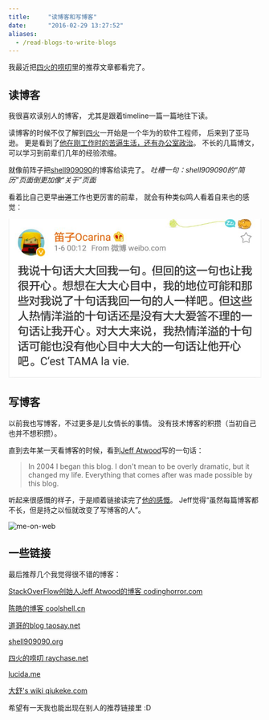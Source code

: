 ```yaml
---
title:     "读博客和写博客"
date:      "2016-02-29 13:27:52"
aliases:
  - /read-blogs-to-write-blogs
---
```


我最近把[四火的唠叨][raychase]里的推荐文章都看完了。

<!--more-->


## 读博客

我很喜欢读别人的博客，
尤其是跟着timeline一篇一篇地往下读。

读博客的时候不仅了解到[四火][raychase-about]一开始是一个华为的软件工程师，
后来到了亚马逊。
更是看到了[他在刚工作时的苦逼生活，还有办公室政治][raychase-life]。
不长的几篇博文，
可以学习到前辈们几年的经验浓缩。

就像前阵子把[shell909090][about-shell909090]的博客给读完了。
*吐槽一句：shell909090的“简历”页面倒更加像“关于”页面*

看着比自己更早~~出道~~工作也更厉害的前辈，
就会有种类似鸣人看着自来也的感觉：

![some-thoughts][orcarina]


## 写博客

以前我也写博客，不过更多是儿女情长的事情。
没有技术博客的积攒（当初自己也并不想积攒）。

直到去年某一天看博客的时候，看到[Jeff Atwood][jeff]写的一句话：

> In 2004 I began this blog. I don't mean to be overly dramatic, but it changed my life. Everything that comes after was made possible by this blog.

听起来很感慨的样子，于是顺着链接读完了[他的感慨][jeff-write-blog]。
Jeff觉得“虽然每篇博客都不长，但是持之以恒就改变了写博客的人”。

![me-on-web][me-on-web-comic]


## 一些链接

最后推荐几个我觉得很不错的博客：

[StackOverFlow创始人Jeff Atwood的博客 codinghorror.com][codinghorror]

[陈皓的博客 coolshell.cn][coolshell]

[道哥的blog taosay.net][taosay]

[shell909090.org][shell909090]

[四火的唠叨 raychase.net][raychase]

[lucida.me][lucida]

[大舒's wiki qiukeke.com][dashu]

希望有一天我也能出现在别人的推荐链接里 :D


[raychase]:          https://www.raychase.net/category/recommended
[raychase-about]:    https://www.raychase.net/aboutme
[raychase-life]:     https://www.raychase.net/3196
[about-shell909090]: https://shell909090.org/blog/%E7%AE%80%E5%8E%86
[orcarina]:          /assets/cest_tama_la_vie.jpg
[jeff]:              https://en.wikipedia.org/wiki/Jeff_Atwood
[jeff-write-blog]:   https://blog.codinghorror.com/how-to-achieve-ultimate-blog-success-in-one-easy-step/
[me-on-web-comic]:   https://blog.codinghorror.com/content/images/uploads/2007/10/6a0120a85dcdae970b012877707709970c-pi.png
[codinghorror]:      https://blog.codinghorror.com/
[coolshell]:         https://coolshell.cn/
[shell909090]:       https://shell909090.org/blog/
[lucida]:            https://lucida.me/
[dashu]:             https://www.qiukeke.com/
[taosay]:            https://taosay.net
